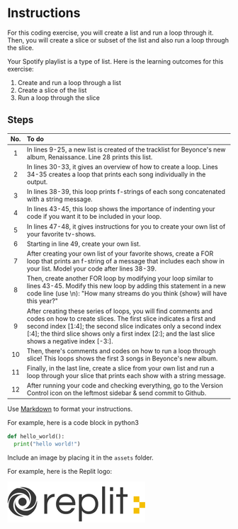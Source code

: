 # Instructions  

For this coding exercise, you will create a list and run a loop through it. Then, you will create a slice or subset of the list and also run a loop through the slice.

Your Spotify playlist is a type of list. Here is the learning outcomes for this exercise:
  1. Create and run a loop through a list
  2. Create a slice of the list
  3. Run a loop through the slice

## Steps
No.| To do
:-:|:-
1| In lines 9-25, a new list is created of the tracklist for Beyonce's new album, Renaissance. Line 28 prints this list.
2| In lines 30-33, it gives an overview of how to create a loop. Lines 34-35 creates a loop that prints each song individually in the output.
3| In lines 38-39, this loop prints f-strings of each song concatenated with a string message.
4| In lines 43-45, this loop shows the importance of indenting your code if you want it to be included in your loop.
5| In lines 47-48, it gives instructions for you to create your own list of your favorite tv-shows. 
6| Starting in line 49, create your own list.
7| After creating your own list of your favorite shows, create a FOR loop that prints an f-string of a message that includes each show in your list. Model your code after lines 38-39.
8| Then, create another FOR loop by modifying your loop similar to lines 43-45. Modify this new loop by adding this statement in a new code line (use \n): "How many streams do you think {show} will have this year?"
9| After creating these series of loops, you will find comments and codes on how to create slices. The first slice indicates a first and second index [1:4]; the second slice indicates only a second index [:4]; the third slice shows only a first index [2:]; and the last slice shows a negative index [-3:].
10| Then, there's comments and codes on how to run a loop through slice! This loops shows the first 3 songs in Beyonce's new album.
11| Finally, in the last line, create a slice from your own list and run a loop through your slice that prints each show with a string message.
12| After running your code and checking everything, go to the Version Control icon on the leftmost sidebar & send commit to Github.

  Use [Markdown](https://gist.github.com/cuonggt/9b7d08a597b167299f0d) to format your instructions.

  For example, here is a code block in python3
```python
def hello_world():
  print("hello world!")
```


  Include an image by placing it in the `assets` folder.

  For example, here is the Replit logo:

  ![alt text](assets/logo.png)
  
  